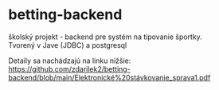 # betting-backend

školský projekt - backend pre systém na tipovanie športky.\
Tvorený v Jave (JDBC) a postgresql

Detaily sa nachádzajú na linku nižšie:\
https://github.com/zdarilek2/betting-backend/blob/main/Elektronické%20stávkovanie_sprava1.pdf
